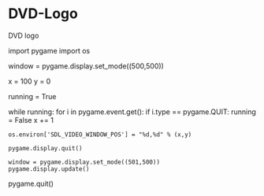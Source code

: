 # DVD-Logo
DVD logo

import pygame
import os

window = pygame.display.set_mode((500,500))

x = 100
y = 0

running = True

while running:
    for i in pygame.event.get():
        if i.type == pygame.QUIT:
            running = False
    x += 1

    os.environ['SDL_VIDEO_WINDOW_POS'] = "%d,%d" % (x,y)

    pygame.display.quit()

    window = pygame.display.set_mode((501,500))
    pygame.display.update()
pygame.quit()
